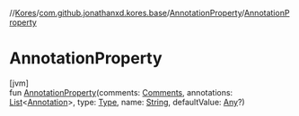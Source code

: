 //[Kores](../../../index.md)/[com.github.jonathanxd.kores.base](../index.md)/[AnnotationProperty](index.md)/[AnnotationProperty](-annotation-property.md)

# AnnotationProperty

[jvm]\
fun [AnnotationProperty](-annotation-property.md)(comments: [Comments](../../com.github.jonathanxd.kores.base.comment/-comments/index.md), annotations: [List](https://kotlinlang.org/api/latest/jvm/stdlib/kotlin.collections/-list/index.html)<[Annotation](../-annotation/index.md)>, type: [Type](https://docs.oracle.com/javase/8/docs/api/java/lang/reflect/Type.html), name: [String](https://kotlinlang.org/api/latest/jvm/stdlib/kotlin/-string/index.html), defaultValue: [Any](https://kotlinlang.org/api/latest/jvm/stdlib/kotlin/-any/index.html)?)
